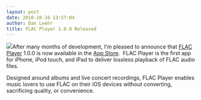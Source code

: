 ```yaml
---
layout: post
date: 2010-10-16 13:57:04
author: Dan Leehr
title: FLAC Player 1.0.0 Released
---
```


<span class="full-image-float-right ssNonEditable"><span>![](/storage/FLAC-Player-512.png?__SQUARESPACE_CACHEVERSION=1287238129199)</span></span>After many months of development, I'm pleased to announce that&nbsp;[FLAC Player](/flacplayer/) 1.0.0 is now available in the [App Store](itms://itunes.apple.com/us/app/flac-player/id390532592?mt=8). &nbsp;FLAC Player is the first app for iPhone, iPod touch, and iPad to deliver lossless playback of FLAC audio files.

Designed around albums and live concert recordings, FLAC Player enables music lovers to use FLAC on their iOS devices without converting, sacrificing quality, or convenience.
